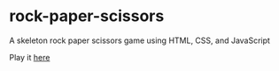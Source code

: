 # rock-paper-scissors
A skeleton rock paper scissors game using HTML, CSS, and JavaScript

Play it [here](https://alejandroreilly.github.io/rock-paper-scissors/)
